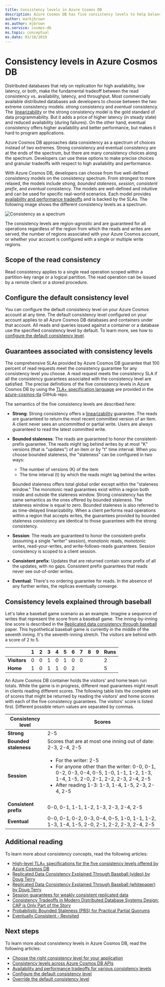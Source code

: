 ```yaml
---
title: Consistency levels in Azure Cosmos DB
description: Azure Cosmos DB has five consistency levels to help balance eventual consistency, availability, and latency trade-offs.
author: markjbrown
ms.author: mjbrown
ms.service: cosmos-db
ms.topic: conceptual
ms.date: 03/18/2019
---
```

# Consistency levels in Azure Cosmos DB

Distributed databases that rely on replication for high availability, low latency, or both, make the fundamental tradeoff between the read consistency vs. availability, latency, and throughput. Most commercially available distributed databases ask developers to choose between the two extreme consistency models: *strong* consistency and *eventual* consistency. The  [linearizability](https://cs.brown.edu/~mph/HerlihyW90/p463-herlihy.pdf) or the strong consistency model is the gold standard of data programmability. But it adds a price of higher latency (in steady state) and reduced availability (during failures). On the other hand, eventual consistency offers higher availability and better performance, but makes it hard to program applications. 

Azure Cosmos DB approaches data consistency as a spectrum of choices instead of two extremes. Strong consistency and eventual consistency are at the ends of the spectrum, but there are many consistency choices along the spectrum. Developers can use these options to make precise choices and granular tradeoffs with respect to high availability and performance. 

With Azure Cosmos DB, developers can choose from five well-defined consistency models on the consistency spectrum. From strongest to more relaxed, the models include *strong*, *bounded staleness*, *session*, *consistent prefix*, and *eventual* consistency. The models are well-defined and intuitive and can be used for specific real-world scenarios. Each model provides [availability and performance tradeoffs](consistency-levels-tradeoffs.md) and is backed by the SLAs. The following image shows the different consistency levels as a spectrum.

![Consistency as a spectrum](./media/consistency-levels/five-consistency-levels.png)

The consistency levels are region-agnostic and are guaranteed for all operations regardless of the region from which the reads and writes are served, the number of regions associated with your Azure Cosmos account, or whether your account is configured with a single or multiple write regions.

## Scope of the read consistency

Read consistency applies to a single read operation scoped within a partition-key range or a logical partition. The read operation can be issued by a remote client or a stored procedure.

## Configure the default consistency level

You can configure the default consistency level on your Azure Cosmos account at any time. The default consistency level configured on your account applies to all Azure Cosmos DB databases and containers under that account. All reads and queries issued against a container or a database use the specified consistency level by default. To learn more, see how to [configure the default consistency level](how-to-manage-consistency.md#configure-the-default-consistency-level).

## Guarantees associated with consistency levels

The comprehensive SLAs provided by Azure Cosmos DB guarantee that 100 percent of read requests meet the consistency guarantee for any consistency level you choose. A read request meets the consistency SLA if all the consistency guarantees associated with the consistency level are satisfied. The precise definitions of the five consistency levels in Azure Cosmos DB by using the [TLA+ specification language](https://lamport.azurewebsites.net/tla/tla.html) are provided in the [azure-cosmos-tla](https://github.com/Azure/azure-cosmos-tla) GitHub repo. 

The semantics of the five consistency levels are described here:

- **Strong**: Strong consistency offers a [linearizability](https://aphyr.com/posts/313-strong-consistency-models) guarantee. The reads are guaranteed to return the most recent committed version of an item. A client never sees an uncommitted or partial write. Users are always guaranteed to read the latest committed write.

- **Bounded staleness**: The reads are guaranteed to honor the consistent-prefix guarantee. The reads might lag behind writes by at most "K" versions (that is "updates") of an item or by "t" time interval. When you choose bounded staleness, the "staleness" can be configured in two ways: 

  * The number of versions (K) of the item
  * The time interval (t) by which the reads might lag behind the writes 

  Bounded staleness offers total global order except within the "staleness window." The monotonic read guarantees exist within a region both inside and outside the staleness window. Strong consistency has the same semantics as the ones offered by bounded staleness. The staleness window is equal to zero. Bounded staleness is also referred to as time-delayed linearizability. When a client performs read operations within a region that accepts writes, the guarantees provided by bounded staleness consistency are identical to those guarantees with the strong consistency.

- **Session**: The reads are guaranteed to honor the consistent-prefix (assuming a single “writer” session), monotonic reads, monotonic writes, read-your-writes, and write-follows-reads guarantees. Session consistency is scoped to a client session.

- **Consistent prefix**: Updates that are returned contain some prefix of all the updates, with no gaps. Consistent prefix guarantees that reads never see out-of-order writes.

- **Eventual**: There's no ordering guarantee for reads. In the absence of any further writes, the replicas eventually converge.

## Consistency levels explained through baseball

Let's take a baseball game scenario as an example. Imagine a sequence of writes that represent the score from a baseball game. The inning-by-inning line score is described in the [Replicated data consistency through baseball](https://www.microsoft.com/en-us/research/wp-content/uploads/2011/10/ConsistencyAndBaseballReport.pdf) paper. This hypothetical baseball game is currently in the middle of the seventh inning. It's the seventh-inning stretch. The visitors are behind with a score of 2 to 5.

| | **1** | **2** | **3** | **4** | **5** | **6** | **7** | **8** | **9** | **Runs** |
| - | - | - | - | - | - | - | - | - | - | - |
| **Visitors** | 0 | 0 | 1 | 0 | 1 | 0 | 0 |  |  | 2 |
| **Home** | 1 | 0 | 1 | 1 | 0 | 2 |  |  |  | 5 |

An Azure Cosmos DB container holds the visitors' and home team run totals. While the game is in progress, different read guarantees might result in clients reading different scores. The following table lists the complete set of scores that might be returned by reading the visitors' and home scores with each of the five consistency guarantees. The visitors' score is listed first. Different possible return values are separated by commas.

| **Consistency level** | **Scores** |
| - | - |
| **Strong** | 2-5 |
| **Bounded staleness** | Scores that are at most one inning out of date: 2-3, 2-4, 2-5 |
| **Session** | <ul><li>For the writer: 2-5</li><li> For anyone other than the writer: 0-0, 0-1, 0-2, 0-3, 0-4, 0-5, 1-0, 1-1, 1-2, 1-3, 1-4, 1-5, 2-0, 2-1, 2-2, 2-3, 2-4, 2-5</li><li>After reading 1-3: 1-3, 1-4, 1-5, 2-3, 2-4, 2-5</li> |
| **Consistent prefix** | 0-0, 0-1, 1-1, 1-2, 1-3, 2-3, 2-4, 2-5 |
| **Eventual** | 0-0, 0-1, 0-2, 0-3, 0-4, 0-5, 1-0, 1-1, 1-2, 1-3, 1-4, 1-5, 2-0, 2-1, 2-2, 2-3, 2-4, 2-5 |

## Additional reading

To learn more about consistency concepts, read the following articles:

- [High-level TLA+ specifications for the five consistency levels offered by Azure Cosmos DB](https://github.com/Azure/azure-cosmos-tla)
- [Replicated Data Consistency Explained Through Baseball (video) by Doug Terry](https://www.youtube.com/watch?v=gluIh8zd26I)
- [Replicated Data Consistency Explained Through Baseball (whitepaper) by Doug Terry](https://www.microsoft.com/en-us/research/publication/replicated-data-consistency-explained-through-baseball/?from=http%3A%2F%2Fresearch.microsoft.com%2Fpubs%2F157411%2Fconsistencyandbaseballreport.pdf)
- [Session guarantees for weakly consistent replicated data](https://dl.acm.org/citation.cfm?id=383631)
- [Consistency Tradeoffs in Modern Distributed Database Systems Design: CAP is Only Part of the Story](https://www.computer.org/csdl/magazine/co/2012/02/mco2012020037/13rRUxjyX7k)
- [Probabilistic Bounded Staleness (PBS) for Practical Partial Quorums](https://vldb.org/pvldb/vol5/p776_peterbailis_vldb2012.pdf)
- [Eventually Consistent - Revisited](https://www.allthingsdistributed.com/2008/12/eventually_consistent.html)

## Next steps

To learn more about consistency levels in Azure Cosmos DB, read the following articles:

* [Choose the right consistency level for your application](consistency-levels-choosing.md)
* [Consistency levels across Azure Cosmos DB APIs](consistency-levels-across-apis.md)
* [Availability and performance tradeoffs for various consistency levels](consistency-levels-tradeoffs.md)
* [Configure the default consistency level](how-to-manage-consistency.md#configure-the-default-consistency-level)
* [Override the default consistency level](how-to-manage-consistency.md#override-the-default-consistency-level)

